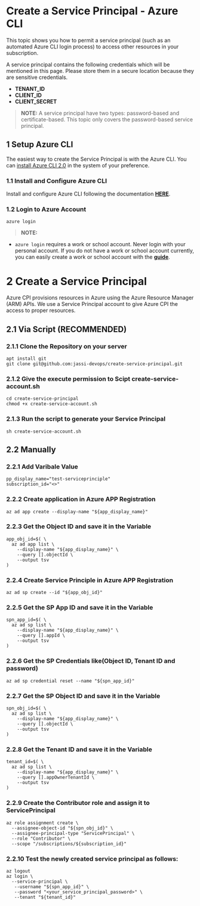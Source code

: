 # Create a Service Principal - Azure CLI

This topic shows you how to permit a service principal (such as an automated Azure CLI login process) to access other resources in your subscription.

A service principal contains the following credentials which will be mentioned in this page. Please store them in a secure location because they are sensitive credentials.

- **TENANT_ID**
- **CLIENT_ID**
- **CLIENT_SECRET** 

>**NOTE:** A service principal have two types: password-based and certificate-based. This topic only covers the password-based service principal.

## 1 Setup Azure CLI

The easiest way to create the Service Principal is with the Azure CLI. You can [install Azure CLI 2.0](https://docs.microsoft.com/en-us/cli/azure/install-azure-cli) in the system of your preference.

### 1.1 Install and Configure Azure CLI

Install and configure Azure CLI following the documentation [**HERE**](http://azure.microsoft.com/en-us/documentation/articles/xplat-cli/).

### 1.2 Login to Azure Account

```
azure login 
```

>**NOTE:**
  * `azure login` requires a work or school account. Never login with your personal account. If you do not have a work or school account currently, you can easily create a work or school account with the [**guide**](https://azure.microsoft.com/en-us/documentation/articles/xplat-cli-connect/).

# 2 Create a Service Principal

Azure CPI provisions resources in Azure using the Azure Resource Manager (ARM) APIs. We use a Service Principal account to give Azure CPI the access to proper resources.

## 2.1 Via Script (RECOMMENDED)

### 2.1.1 Clone the Repository on your server
```
apt install git 
git clone git@github.com:jassi-devops/create-service-principal.git
```

### 2.1.2 Give the execute permission to Scipt create-service-account.sh
```
cd create-service-principal
chmod +x create-service-account.sh
```

### 2.1.3 Run the script to generate your Service Principal
```
sh create-service-account.sh
```

## 2.2 Manually

### 2.2.1 Add Varibale Value
```
pp_display_name="test-serviceprinciple"
subscription_id="<>"
```
### 2.2.2 Create application in Azure APP Registration
```
az ad app create --display-name "${app_display_name}"
```
### 2.2.3 Get the Object ID and save it in the Variable
```
app_obj_id=$( \
  az ad app list \
    --display-name "${app_display_name}" \
    --query [].objectId \
    --output tsv
)
```
### 2.2.4 Create Service Principle in Azure APP Registration
```
az ad sp create --id "${app_obj_id}"
```
### 2.2.5 Get the SP App ID and save it in the Variable
```
spn_app_id=$( \
  az ad sp list \
    --display-name "${app_display_name}" \
    --query [].appId \
    --output tsv
)
```
### 2.2.6 Get the SP Credentials like(Object ID, Tenant ID and password)
```
az ad sp credential reset --name "${spn_app_id}"
```
### 2.2.7 Get the SP Object ID and save it in the Variable
```
spn_obj_id=$( \
  az ad sp list \
    --display-name "${app_display_name}" \
    --query [].objectId \
    --output tsv
)
```
### 2.2.8 Get the Tenant ID and save it in the Variable
```
tenant_id=$( \
  az ad sp list \
    --display-name "${app_display_name}" \
    --query [].appOwnerTenantId \
    --output tsv
)
```
### 2.2.9 Create the Contributor role and assign it to ServicePrincipal
```
az role assignment create \
  --assignee-object-id "${spn_obj_id}" \
  --assignee-principal-type "ServicePrincipal" \
  --role "Contributor" \
  --scope "/subscriptions/${subscription_id}"
```
### 2.2.10 Test the newly created service principal as follows:
```
az logout
az login \
  --service-principal \
   --username "${spn_app_id}" \
   --password "<your_service_principal_password>" \
   --tenant "${tenant_id}"
```
